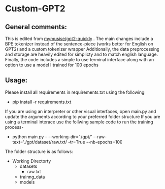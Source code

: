 # Custom-GPT2

## General comments:
This is edited from [mymusise/gpt2-quickly](https://github.com/mymusise/gpt2-quickly#main-file) . 
The main changes include a BPE tokenizer instead of the sentence-piece (works better for English on GPT2) and a custom tokenizer wrapper
Additionally, the data preprocessing and storage are heavily edited for simplicty and to match english language.
Finally, the code includes a simple to use terminal interface along with an option to use a model I trained for 100 epochs

## Usage:
Please install all requirements in requirements.txt using the following 

* pip install -r requirements.txt

If you are using an interpreter or other visual interfaces, open main.py and update the arguments according to your preferred folder structure
If you are using a terminal interace use the follwing sample code to run the training process-


* python main.py - --working-dir='./gpt/' --raw-text='./gpt/dataset/raw.txt/ -tr=True --nb-epochs=100 

 The folder structure is as follows:
- Working Directorty
  - datasets
    - raw.txt
   - trainng_data
   - models
